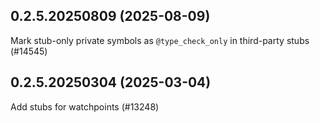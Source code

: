 ## 0.2.5.20250809 (2025-08-09)

Mark stub-only private symbols as `@type_check_only` in third-party stubs (#14545)

## 0.2.5.20250304 (2025-03-04)

Add stubs for watchpoints (#13248)

